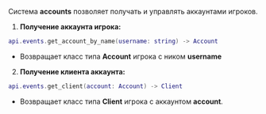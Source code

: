 Система **accounts** позволяет получать и управлять аккаунтами игроков.

1. **Получение аккаунта игрока:**
```lua
api.events.get_account_by_name(username: string) -> Account
```
   - Возвращает класс типа **Account** игрока с ником **username**

2. **Получение клиента аккаунта:**
```lua
api.events.get_client(account: Account) -> Client
```
   - Возвращает класс типа **Client** игрока с аккаунтом **account**.